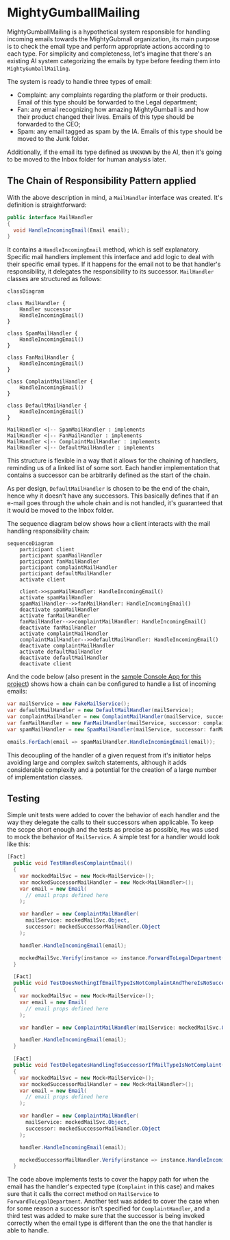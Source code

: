 # MightyGumballMailing

MightyGumballMailing is a hypothetical system responsible for handling incoming emails towards the MightyGubmall organization, its main purpose is to check the email type and perform appropriate actions according to each type. For simplicity and completeness, let's imagine that there's an existing AI system categorizing the emails by type before feeding them into `MightyGumballMailing`.

The system is ready to handle three types of email:

- Complaint: any complaints regarding the platform or their products. Email of this type should be forwarded to the Legal department;
- Fan: any email recognizing how amazing MightyGumball is and how their product changed their lives. Emails of this type should be forwarded to the CEO;
- Spam: any email tagged as spam by the IA. Emails of this type should be moved to the Junk folder.

Additionally, if the email its type defined as `UNKNOWN` by the AI, then it's going to be moved to the Inbox folder for human analysis later.

## The Chain of Responsibility Pattern applied

With the above description in mind, a `MailHandler` interface was created. It's definition is straightforward:

```csharp
public interface MailHandler
{
  void HandleIncomingEmail(Email email);
}
```

It contains a `HandleIncomingEmail` method, which is self explanatory. Specific mail handlers implement this interface and add logic to deal with their specific email types. If it happens for the email not to be that handler's responsibility, it delegates the responsibility to its successor. `MailHandler` classes are structured as follows:

```mermaid
classDiagram

class MailHandler {
    Handler successor
    HandleIncomingEmail()
}

class SpamMailHandler {
    HandleIncomingEmail()
}

class FanMailHandler {
    HandleIncomingEmail()
}

class ComplaintMailHandler {
    HandleIncomingEmail()
}

class DefaultMailHandler {
    HandleIncomingEmail()
}

MailHandler <|-- SpamMailHandler : implements
MailHandler <|-- FanMailHandler : implements
MailHandler <|-- ComplaintMailHandler : implements
MailHandler <|-- DefaultMailHandler : implements
```

This structure is flexible in a way that it allows for the chaining of handlers, reminding us of a linked list of some sort. Each handler implementation that contains a successor can be arbitrarily defined as the start of the chain.

As per design, `DefaultMailHandler` is chosen to be the end of the chain, hence why it doesn't have any successors. This basically defines that if an e-mail goes through the whole chain and is not handled, it's guaranteed that it would be moved to the Inbox folder.

The sequence diagram below shows how a client interacts with the mail handling responsibility chain:

```mermaid
sequenceDiagram
    participant client
    participant spamMailHandler
    participant fanMailHandler
    participant complaintMailHandler
    participant defaultMailHandler
    activate client

    client->>spamMailHandler: HandleIncomingEmail()
    activate spamMailHandler
    spamMailHandler-->>fanMailHandler: HandleIncomingEmail()
    deactivate spamMailHandler
    activate fanMailHandler
    fanMailHandler-->>complaintMailHandler: HandleIncomingEmail()
    deactivate fanMailHandler
    activate complaintMailHandler
    complaintMailHandler-->>defaultMailHandler: HandleIncomingEmail()
    deactivate complaintMailHandler
    activate defaultMailHandler
    deactivate defaultMailHandler
    deactivate client
```

And the code below (also present in the [sample Console App for this project](./MightyGumballMailing.ConsoleApp/Program.cs)) shows how a chain can be configured to handle a list of incoming emails:

```csharp
var mailService = new FakeMailService();
var defaultMailHandler = new DefaultMailHandler(mailService);
var complaintMailHandler = new ComplaintMailHandler(mailService, successor: defaultMailHandler);
var fanMailHandler = new FanMailHandler(mailService, successor: complaintMailHandler);
var spamMailHandler = new SpamMailHandler(mailService, successor: fanMailHandler);

emails.ForEach(email => spamMailHandler.HandleIncomingEmail(email));
```

This decoupling of the handler of a given request from it's initiator helps avoiding large and complex switch statements, although it adds considerable complexity and a potential for the creation of a large number of implementation classes.

## Testing

Simple unit tests were added to cover the behavior of each handler and the way they delegate the calls to their successors when applicable. To keep the scope short enough and the tests as precise as possible, `Moq` was used to mock the behavior of `MailService`. A simple test for a handler would look like this:

```csharp
[Fact]
  public void TestHandlesComplaintEmail()
  {
    var mockedMailSvc = new Mock<MailService>();
    var mockedSuccessorMailHandler = new Mock<MailHandler>();
    var email = new Email(
      // email props defined here
    );

    var handler = new ComplaintMailHandler(
      mailService: mockedMailSvc.Object,
      successor: mockedSuccessorMailHandler.Object
    );

    handler.HandleIncomingEmail(email);

    mockedMailSvc.Verify(instance => instance.ForwardToLegalDepartment(email), Times.Once());
  }

  [Fact]
  public void TestDoesNothingIfEmailTypeIsNotComplaintAndThereIsNoSuccessor()
  {
    var mockedMailSvc = new Mock<MailService>();
    var email = new Email(
      // email props defined here
    );

    var handler = new ComplaintMailHandler(mailService: mockedMailSvc.Object, successor: null);

    handler.HandleIncomingEmail(email);
  }

  [Fact]
  public void TestDelegatesHandlingToSuccessorIfMailTypeIsNotComplaint()
  {
    var mockedMailSvc = new Mock<MailService>();
    var mockedSuccessorMailHandler = new Mock<MailHandler>();
    var email = new Email(
      // email props defined here
    );

    var handler = new ComplaintMailHandler(
      mailService: mockedMailSvc.Object,
      successor: mockedSuccessorMailHandler.Object
    );

    handler.HandleIncomingEmail(email);

    mockedSuccessorMailHandler.Verify(instance => instance.HandleIncomingEmail(email), Times.Once());
  }
```

The code above implements tests to cover the happy path for when the email has the handler's expected type (`Complaint` in this case) and makes sure that it calls the correct method on `MailService` to `ForwardToLegalDepartment`. Another test was added to cover the case when for some reason a successor isn't specified for `ComplaintHandler`, and a third test was added to make sure that the successor is being invoked correctly when the email type is different than the one the that handler is able to handle.
